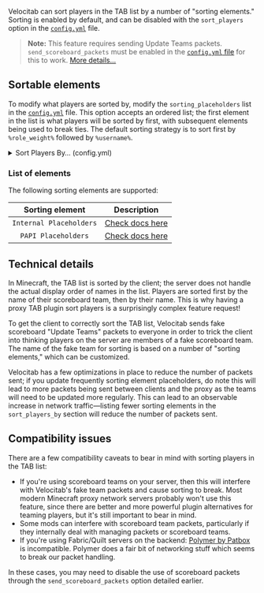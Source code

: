 Velocitab can sort players in the TAB list by a number of "sorting elements." Sorting is enabled by default, and can be disabled with the `sort_players` option in the [`config.yml`](Config-File) file.

> **Note:** This feature requires sending Update Teams packets. `send_scoreboard_packets` must be enabled in the [`config.yml` file](config-file) for this to work. [More details...](#compatibility-issues)

## Sortable elements
To modify what players are sorted by, modify the `sorting_placeholders` list in the [`config.yml`](Config-File) file. This option accepts an ordered list; the first element in the list is what players will be sorted by first, with subsequent elements being used to break ties. The default sorting strategy is to sort first by `%role_weight%` followed by `%username%`.

<details>
<summary>Sort Players By&hellip; (config.yml)</summary>

```yaml
# Ordered list of elements by which players should be sorted. (Correct values are both internal placeholders and (if enabled) PAPI placeholders)
sort_players_by:
  - %role_weight%
  - %username%
```
</details>

### List of elements
The following sorting elements are supported:

|     Sorting element     | Description                                                                                  |
|:-----------------------:|----------------------------------------------------------------------------------------------|
| `Internal Placeholders` | [Check docs here](https://william278.net/docs/velocitab/placeholders#default-placeholders)   |
|   `PAPI Placeholders`   | [Check docs here](https://william278.net/docs/velocitab/placeholders#placeholderapi-support) |

## Technical details
In Minecraft, the TAB list is sorted by the client; the server does not handle the actual display order of names in the list. Players are sorted first by the name of their scoreboard team, then by their name. This is why having a proxy TAB plugin sort players is a surprisingly complex feature request!

To get the client to correctly sort the TAB list, Velocitab sends fake scoreboard "Update Teams" packets to everyone in order to trick the client into thinking players on the server are members of a fake scoreboard team. The name of the fake team for sorting is based on a number of "sorting elements," which can be customized.

Velocitab has a few optimizations in place to reduce the number of packets sent; if you update frequently sorting element placeholders, do note this will lead to more packets being sent between clients and the proxy as the teams will need to be updated more regularly. This can lead to an observable increase in network traffic&mdash;listing fewer sorting elements in the `sort_players_by` section will reduce the number of packets sent.


## Compatibility issues
There are a few compatibility caveats to bear in mind with sorting players in the TAB list:

* If you're using scoreboard teams on your server, then this will interfere with Velocitab's fake team packets and cause sorting to break. Most modern Minecraft proxy network servers probably won't use this feature, since there are better and more powerful plugin alternatives for teaming players, but it's still important to bear in mind.
* Some mods can interfere with scoreboard team packets, particularly if they internally deal with managing packets or scoreboard teams.
* If you're using Fabric/Quilt servers on the backend: [Polymer by Patbox](https://github.com/Patbox/polymer) is incompatible. Polymer does a fair bit of networking stuff which seems to break our packet handling.  

In these cases, you may need to disable the use of scoreboard packets through the `send_scoreboard_packets` option detailed earlier.

